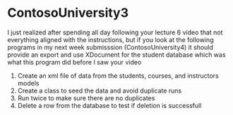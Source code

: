 # ContosoUniversity3
I just realized after spending all day following your lecture 6 video that not everything aligned with the instructions, but if you look at the following programs in my next week submisssion (ContosoUniversity4) it should provide an export and use XDocument for the student database which was what this program did before I saw your video


1. Create an xml file of data from the students, courses, and instructors models
2. Create a class to seed the data and avoid duplicate runs
3. Run twice to make sure there are no duplicates
4. Delete a row from the database to test if deletion is successfull
